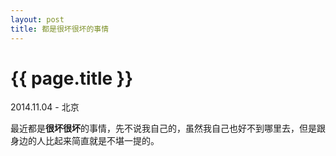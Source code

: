 ```yaml
---
layout: post
title: 都是很坏很坏的事情
---
```


{{ page.title }}
================

<p class="meta"> 2014.11.04 - 北京</p>

最近都是**很坏很坏**的事情，先不说我自己的，虽然我自己也好不到哪里去，但是跟身边的人比起来简直就是不堪一提的。
</hr>
